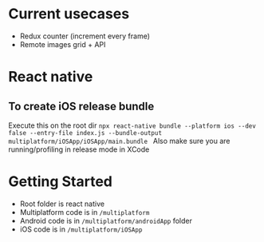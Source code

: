 # Current usecases
- Redux counter (increment every frame)
- Remote images grid + API

# React native
## To create iOS release bundle
Execute this on the root dir
`npx react-native bundle --platform ios --dev false --entry-file index.js --bundle-output multiplatform/iOSApp/iOSApp/main.bundle
`
Also make sure you are running/profiling in release mode in XCode

# Getting Started
- Root folder is react native
- Multiplatform code is in `/multiplatform`
- Android code is in `/multiplatform/androidApp` folder
- iOS code is in `/multiplatform/iOSApp`